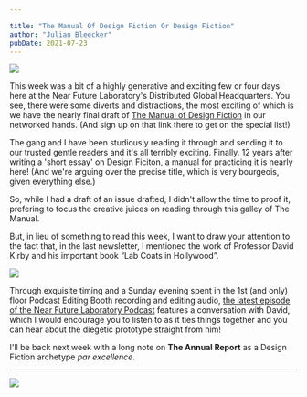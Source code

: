 ```yaml
---

title: "The Manual Of Design Fiction Or Design Fiction"
author: "Julian Bleecker"
pubDate: 2021-07-23
---
```



![](/bd-images/the-manual-of-design-fiction-or-design-fiction/the-manual-of-design-fiction-or-design-fiction_7767dcd3-28c7-4691-8684-dbd34e68052b.png) 

This week was a bit of a highly generative and exciting few or four days here at the Near Future Laboratory's Distributed Global Headquarters. You see, there were some diverts and distractions, the most exciting of which is we have the nearly final draft of [The Manual of Design Fiction](https://shop.nearfuturelaboratory.com/products/the-manual-of-design-fiction) in our networked hands. (And sign up on that link there to get on the special list!)

The gang and I have been studiously reading it through and sending it to our trusted gentle readers and it's all terribly exciting. Finally. 12 years after writing a 'short essay' on Design Ficiton, a manual for practicing it is nearly here! (And we're arguing over the precise title, which is very bourgeois, given everything else.)

So, while I had a draft of an issue drafted, I didn't allow the time to proof it, prefering to focus the creative juices on reading through this galley of The Manual.

But, in lieu of something to read this week, I want to draw your attention to the fact that, in the last newsletter, I mentioned the work of Professor David Kirby and his important book “Lab Coats in Hollywood”. 

 ![](/bd-images/the-manual-of-design-fiction-or-design-fiction/the-manual-of-design-fiction-or-design-fiction_7fe0c896-d585-43f6-9e24-3f4e5bb2b3b6.png) 

Through exquisite timing and a Sunday evening spent in the 1st (and only) floor Podcast Editing Booth recording and editing audio, [the latest episode of the Near Future Laboratory Podcast](https://podcasts.google.com/feed/aHR0cHM6Ly9uZWFyZnV0dXJlbGFib3JhdG9yeS5saWJzeW4uY29tL3Jzcw?sa=X&ved=2ahUKEwikr9zn5tDuAhVqs1kKHYWrDt4Q9sEGegQIARAD) features a conversation with David, which I would encourage you to listen to as it ties things together and you can hear about the diegetic prototype straight from him!

I'll be back next week with a long note on **The Annual Report** as a Design Fiction archetype _par excellence_.

---

 ![](https://buttondown-attachments.s3.us-west-2.amazonaws.com/images/72ce1d22-cce2-4c2d-8699-8399ce5b3bd3.JPG)